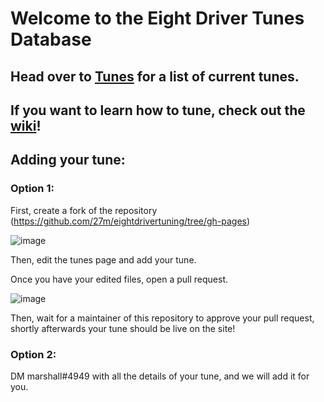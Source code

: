 # Welcome to the Eight Driver Tunes Database

## Head over to [Tunes](tunes.md) for a list of current tunes.

## If you want to learn how to tune, check out the [wiki](https://github.com/27m/eightdrivertuning/wiki)!

## Adding your tune:

### Option 1:

First, create a fork of the repository (https://github.com/27m/eightdrivertuning/tree/gh-pages)

![image](https://user-images.githubusercontent.com/70358442/158906222-430cce2c-fbdf-4c49-a070-8501498c9198.png)

Then, edit the tunes page and add your tune. 

Once you have your edited files, open a pull request. 

![image](https://user-images.githubusercontent.com/70358442/158906334-8a0efe4b-d38e-40e9-9bfb-a0d8e759e97e.png)

Then, wait for a maintainer of this repository to approve your pull request, shortly afterwards your tune should be live on the site!

### Option 2:

DM marshall#4949 with all the details of your tune, and we will add it for you.
